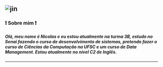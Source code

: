 ![jin](https://github.com/Nicolas81194/Nicolas81194/assets/102532511/76ab7f9f-a1fa-42b6-8594-962395cf7213)
----------------------------------------------------------------------------------------------------------------
### ❗ Sobre mim ❗
##### Olá, meu nome é Nicolas e eu estou atualmente na turma 3B, estudo no Senai fazendo o curso de desenvolvimento de sistemas, pretendo fazer o curso de Ciências da Computação na UFSC e um curso de Data Management. Estou atualmente no nível C2 de Inglês.

##### 
----------------------------------------------------------------------------------------------------------------
